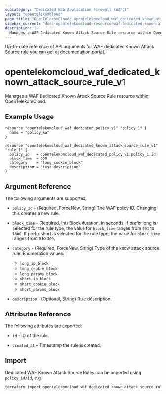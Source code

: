 ```yaml
---
subcategory: "Dedicated Web Application Firewall (WAFD)"
layout: "opentelekomcloud"
page_title: "OpenTelekomCloud: opentelekomcloud_waf_dedicated_known_attack_source_rule_v1"
sidebar_current: "docs-opentelekomcloud-resource-waf-dedicated-known-attack-source-rule-v1"
description: |-
  Manages a WAF Dedicated Known Attack Source Rule resource within OpenTelekomCloud.
---
```


Up-to-date reference of API arguments for WAF dedicated Known Attack Source rule you can get at
[documentation portal](https://docs.otc.t-systems.com/web-application-firewall-dedicated/api-ref/apis/rule_management/creating_a_known_attack_source_rule.html).

# opentelekomcloud_waf_dedicated_known_attack_source_rule_v1

Manages a WAF Dedicated Known Attack Source Rule resource within OpenTelekomCloud.

## Example Usage

```hcl
resource "opentelekomcloud_waf_dedicated_policy_v1" "policy_1" {
  name = "policy_ka"
}

resource "opentelekomcloud_waf_dedicated_known_attack_source_rule_v1" "rule_1" {
  policy_id   = opentelekomcloud_waf_dedicated_policy_v1.policy_1.id
  block_time  = 300
  category    = "long_cookie_block"
  description = "test description"
}
```

## Argument Reference

The following arguments are supported:

* `policy_id` - (Required, ForceNew, String) The WAF policy ID. Changing this creates a new rule.

* `block_time` - (Required, Int) Block duration, in seconds.
  If prefix long is selected for the rule type, the value for `block_time` ranges from `301` to `1800`.
  If prefix short is selected for the rule type, the value for `block_time` ranges from `0` to `300`.

* `category` - (Required, ForceNew, String) Type of the know attack source rule.
  Enumeration values:
    + `long_ip_block`
    + `long_cookie_block`
    + `long_params_block`
    + `short_ip_block`
    + `short_cookie_block`
    + `short_params_block`

* `description` - (Optional, String) Rule description.

## Attributes Reference

The following attributes are exported:

* `id` -  ID of the rule.

* `created_at` - Timestamp the rule is created.

## Import

Dedicated WAF Known Attack Source Rules can be imported using `policy_id/id`, e.g.

```sh
terraform import opentelekomcloud_waf_dedicated_known_attack_source_rule_v1.rule_1 ff95e71c8ae74eba9887193ab22c5757/b39f3a5a1b4f447a8030f0b0703f47f5
```
